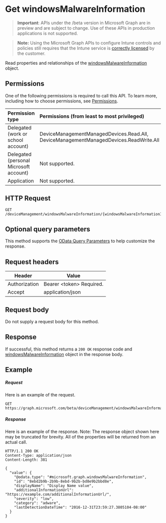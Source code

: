 ﻿# Get windowsMalwareInformation

> **Important**: APIs under the /beta version in Microsoft Graph are in preview and are subject to change. Use of these APIs in production applications is not supported.

> **Note:** Using the Microsoft Graph APIs to configure Intune controls and policies still requires that the Intune service is [correctly licensed](https://go.microsoft.com/fwlink/?linkid=839381) by the customer.

Read properties and relationships of the [windowsMalwareInformation](../resources/intune_endpointprotection_windowsmalwareinformation.md) object.
## Permissions
One of the following permissions is required to call this API. To learn more, including how to choose permissions, see [Permissions](../../../concepts/permissions_reference.md).

|Permission type      | Permissions (from least to most privileged)              | 
|:--------------------|:---------------------------------------------------------| 
|Delegated (work or school account) | DeviceManagementManagedDevices.Read.All, DeviceManagementManagedDevices.ReadWrite.All    | 
|Delegated (personal Microsoft account) | Not supported.    | 
|Application | Not supported. | 

## HTTP Request
<!-- {
  "blockType": "ignored"
}
-->
```http
GET /deviceManagement/windowsMalwareInformation/{windowsMalwareInformationId}
```

## Optional query parameters
This method supports the [OData Query Parameters](https://developer.microsoft.com/en-us/graph/docs/overview/query_parameters) to help customize the response.
## Request headers
|Header|Value|
|---|---|
|Authorization|Bearer &lt;token&gt; Required.|
|Accept|application/json|

## Request body
Do not supply a request body for this method.

## Response

If successful, this method returns a `200 OK` response code and [windowsMalwareInformation](../resources/intune_endpointprotection_windowsmalwareinformation.md) object in the response body.

## Example

##### Request

Here is an example of the request.
```http
GET https://graph.microsoft.com/beta/deviceManagement/windowsMalwareInformation/{windowsMalwareInformationId}
```

##### Response

Here is an example of the response. Note: The response object shown here may be truncated for brevity. All of the properties will be returned from an actual call.
```http
HTTP/1.1 200 OK
Content-Type: application/json
Content-Length: 381

{
  "value": {
    "@odata.type": "#microsoft.graph.windowsMalwareInformation",
    "id": "8ebd2b9b-2b9b-8ebd-9b2b-bd8e9b2bbd8e",
    "displayName": "Display Name value",
    "additionalInformationUrl": "https://example.com/additionalInformationUrl/",
    "severity": "low",
    "category": "adware",
    "lastDetectionDateTime": "2016-12-31T23:59:27.3805104-08:00"
  }
}
```



